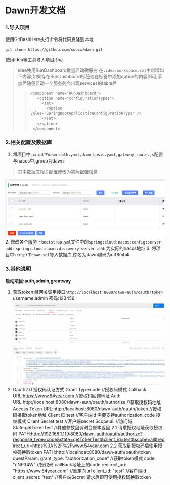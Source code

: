 # Dawn开发文档

### 1.导入项目
使用GitBashHere执行命令将代码克隆到本地
```
git clone https://github.com/suucx/dawn.git
```
使用Idea等工具导入项目即可
> idee使用RunDashboard批量启动微服务
> 在`.idea/workspace.xml`中新增如下内容;如果存在RunDashboard标签则在标签中添加option的内容即可,添加后随便启动一个服务则会出现services的table栏
>> ```
>> <component name="RunDashboard">
>>    <option name="configurationTypes">
>>      <set>
>>        <option value="SpringBootApplicationConfigurationType" />
>>      </set>
>>    </option>
>>  </component> 
>>  ```




### 2.相关配置及数据库
1. 将项目中`script下dawn-auth.yaml,dawn_basic.yaml,gateway_route.js`配置与nacos中,group为dawn
> 其中数据库相关配置修改为实际配置信息

![](https://github.com/suucx/dawn/blob/master/script/doc/imgs/1.png)
2. 修改各个服务下`bootstrap.yml`文件中的`spring:cloud:nacos:config:server-addr`,`spring:cloud:nacos:discovery:server-addr`为实际的nacos地址
3. 将项目中`script下dawn.sql`导入数据库,库名为dawn编码为utf8mb4

### 3.其他说明

**启动项目:auth,admin,greatway**

1. 获取token
经网关调用接口`http://localhost:8080/dawn-auth/oauth/token`
username:admin 密码:123456
![](https://github.com/suucx/dawn/blob/master/script/doc/imgs/2.png)
2. Oauth2.0 授权码认证方式
Grant Type:code //授权码模式
Callback URL:https://www.54year.com //授权码回调地址
Auth URL:http://localhost:8080/dawn-auth/oauth/authorize //获取授权码地址
Access Token URL:http://localhost:8080/dawn-auth/oauth/token //授权码换取token地址
Client ID:test //客户端id 需要支持authorization_code 授权模式
Client Secret:test //客户端secret
Scope:all //访问域
State:getTokenTest //其他参数回调时会原本返回
2.1 请求授权地址获取授权码
PATH:http://192.168.1.119:8080/dawn-auth/oauth/authorize?response_type=code&state=getTokenTest&client_id=test&scope=all&redirect_uri=https%3A%2F%2Fwww.54year.com
2.2 获取到授权码后使用授权码换取token
PATH:http://localhost:8080/dawn-auth/oauth/token
questParam:
grant_type: "authorization_code" //获取token模式
code: "nNP34W" //授权码 callBack地址上的code
redirect_uri: "https://www.54year.com" //重定向url
client_id: "test" //客户端id
client_secret: "test" //客户端Secret
请求后即可使用授权码换取token
